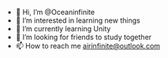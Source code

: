 - 👋 Hi, I’m @Oceaninfinite
- 👀 I’m interested in learning new things
- 🌱 I’m currently learning Unity
- 💞️ I’m looking for friends to study together
- 📫 How to reach me airinfinite@outlook.com

<!---
Oceaninfinite/Oceaninfinite is a ✨ special ✨ repository because its `README.md` (this file) appears on your GitHub profile.
You can click the Preview link to take a look at your changes.
--->
